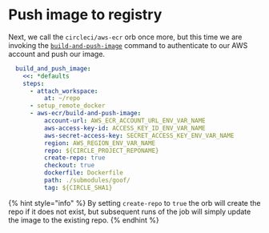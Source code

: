 # Push image to registry

Next, we call the `circleci/aws-ecr` orb once more, but this time we are invoking the [`build-and-push-image`](https://circleci.com/orbs/registry/orb/circleci/aws-ecr#commands-build-and-push-image) command to authenticate to our AWS account and push our image.

```yaml
  build_and_push_image:
    <<: *defaults
    steps:
      - attach_workspace:
          at: ~/repo
      - setup_remote_docker
      - aws-ecr/build-and-push-image:
          account-url: AWS_ECR_ACCOUNT_URL_ENV_VAR_NAME
          aws-access-key-id: ACCESS_KEY_ID_ENV_VAR_NAME
          aws-secret-access-key: SECRET_ACCESS_KEY_ENV_VAR_NAME
          region: AWS_REGION_ENV_VAR_NAME
          repo: ${CIRCLE_PROJECT_REPONAME}
          create-repo: true
          checkout: true
          dockerfile: Dockerfile
          path: ./submodules/goof/
          tag: ${CIRCLE_SHA1}
```

{% hint style="info" %}
By setting `create-repo` to `true` the orb will create the repo if it does not exist, but subsequent runs of the job will simply update the image to the existing repo.
{% endhint %}

